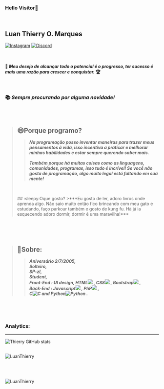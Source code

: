 ### Hello Visitor:ghost:

<br>

## Luan Thierry O. Marques
<a href="https://www.instagram.com/invites/contact/?i=9z0acq63dgbv&amp;utm_content=fp0um4j">![Instagram](https://img.shields.io/badge/-Instagram-FF34B3?style=social-square&labelColor=FF3E96&logo=Instagram&amp;logoColor=white&amp;link=https://www.instagram.com/invites/contact/?i=9z0acq63dgbv&amp;utm_content=fp0um4j)</a> 
<a href="https://discord.gg/bXsyauGnmN">![Discord](https://img.shields.io/badge/-Discord-gray?style=social-square&labelColor=black&logo=discord&logoColor=white&link=https://discord.gg/bXsyauGnmN)</a> 

<br>

#### :rose:  __*Meu desejo de alcançar todo o potencial é o progresso, ter sucesso é mais uma razão para crescer e conquistar.*__ :trophy:

<br>

### :books: ***Sempre procurando por alguma novidade!***

<br>
<br>

>## :smile:Porque programo?
>>***Na programação posso inventar maneiras para trazer meus pensamentos à vida, isso incentiva a praticar e melhorar minhas habilidades e estar sempre querendo saber mais. <br> <br> Também porque há muitas coisas como as linguagens, comunidades, programas, isso tudo é incrível! Se você não gosta de programação, algo muito legal está faltando em sua mente!***
> <br>
> <br>
>## :sleepy:Oque gosto?
>>***Eu gosto de ler, adoro livros onde aprenda algo. Não saio muito então fico brincando com meu gato e estudando, faço parkour também e gosto de kung fu. Hà já ia esquecendo adoro dormir, dormir é uma maravilha!***

<br>
<br>
<br>

>## :panda_face:Sobre:
>>***Aniversário 2/7/2005, <br>Solteiro, <br>SP-zl, <br>Student, <br>Front-End : UI design, HTML![](https://img.shields.io/badge/--FA8072?style=for-the-badge-square&logo=html5&logoColor=FF4500)
, CSS![](https://img.shields.io/badge/--63B8FF?style=for-the-badge-square&logo=css3&logoColor=1C86EE)
, Bootstrap![](https://img.shields.io/badge/--purple?style=for-the-badge-square&logo=bootstrap&logoColor=8A2BE2)
, <br>Back-End : Javascript![](https://img.shields.io/badge/--yellow?style=for-the-badge-square&logo=javascript)
, PhP![](https://img.shields.io/badge/--9FB6CD?style=for-the-badge-square&logo=PHP&logoColor=9FB6CD)
, <br>C![C](https://img.shields.io/badge/--gray?style=for-the-badge-square&logo=c)
 and Python![Python](https://img.shields.io/badge/--blue?style=for-the-badge-square&logo=python&logoColor=FFFF00)
.***

<br>
<br>
<br>

### Analytics:

<hr>

![Thierry GitHub stats](https://github-readme-stats.vercel.app/api?username=LuanThierry&show_icons=true&theme=blueberry)

<br>

<img align="left" src="https://github-readme-stats.vercel.app/api/top-langs/?username=LuanThierry&layout=compact&theme=material-palenight" alt="LuanThierry" />

<br>
<br>
<br>
<br>

<p align="left"> <img src="https://komarev.com/ghpvc/?username=LuanThierry" alt="LuanThierry" /> </p>

<!--
**LuanThierry/LuanThierry** is a ✨ _special_ ✨ repository because its `README.md` (this file) appears on your GitHub profile.

Here are some ideas to get you started:

- 🔭 I’m currently working on ...
- 🌱 I’m currently learning ...
- 👯 I’m looking to collaborate on ...
- 🤔 I’m looking for help with ...
- 💬 Ask me about ...
- 📫 How to reach me: ...
- 😄 Pronouns: ...
- ⚡ Fun fact -->
